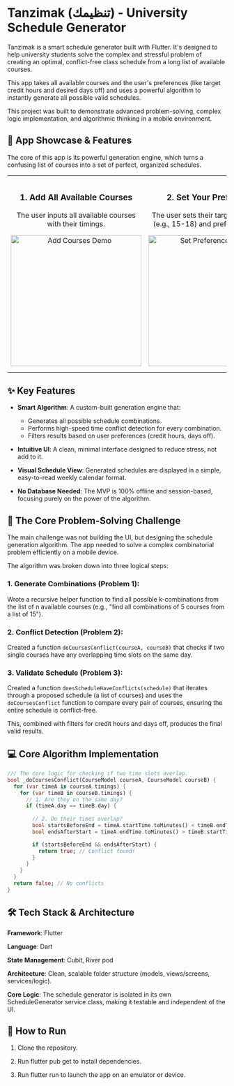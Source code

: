 # Tanzimak (تنظيمك) - University Schedule Generator

Tanzimak is a smart schedule generator built with Flutter. It's designed to help university students solve the complex and stressful problem of creating an optimal, conflict-free class schedule from a long list of available courses.

This app takes all available courses and the user's preferences (like target credit hours and desired days off) and uses a powerful algorithm to instantly generate all possible valid schedules.

This project was built to demonstrate advanced problem-solving, complex logic implementation, and algorithmic thinking in a mobile environment.

## 🎯 App Showcase & Features

The core of this app is its powerful generation engine, which turns a confusing list of courses into a set of perfect, organized schedules.

<table>
  <tr>
    <td align="center">
      <h3>1. Add All Available Courses</h3>
      <p>The user inputs all available courses with their timings.</p>
      <img src="[URL_TO_YOUR_ADD_COURSES_DEMO.gif]" alt="Add Courses Demo" width="300">
    </td>
    <td align="center">
      <h3>2. Set Your Preferences</h3>
      <p>The user sets their target credit hours (e.g., 15-18) and preferred days off.</p>
      <img src="[URL_TO_YOUR_SET_PREFERENCES_DEMO.gif]" alt="Set Preferences Demo" width="300">
    </td>
    <td align="center">
      <h3>3. Get Instant Results</h3>
      <p>The algorithm filters thousands of combinations and presents only the perfect, conflict-free schedules.</p>
      <img src="[URL_TO_YOUR_VIEW_RESULTS_DEMO.gif]" alt="View Results Demo" width="300">
    </td>
  </tr>
</table>

## ✨ Key Features

- **Smart Algorithm**: A custom-built generation engine that:
    - Generates all possible schedule combinations.
    - Performs high-speed time conflict detection for every combination.
    - Filters results based on user preferences (credit hours, days off).

- **Intuitive UI**: A clean, minimal interface designed to reduce stress, not add to it.

- **Visual Schedule View**: Generated schedules are displayed in a simple, easy-to-read weekly calendar format.

- **No Database Needed**: The MVP is 100% offline and session-based, focusing purely on the power of the algorithm.

## 🧠 The Core Problem-Solving Challenge

The main challenge was not building the UI, but designing the schedule generation algorithm. The app needed to solve a complex combinatorial problem efficiently on a mobile device.

The algorithm was broken down into three logical steps:

### 1. Generate Combinations (Problem 1):
Wrote a recursive helper function to find all possible k-combinations from the list of n available courses (e.g., "find all combinations of 5 courses from a list of 15").

### 2. Conflict Detection (Problem 2):
Created a function `doCoursesConflict(courseA, courseB)` that checks if two single courses have any overlapping time slots on the same day.

### 3. Validate Schedule (Problem 3):
Created a function `doesScheduleHaveConflicts(schedule)` that iterates through a proposed schedule (a list of courses) and uses the `doCoursesConflict` function to compare every pair of courses, ensuring the entire schedule is conflict-free.

This, combined with filters for credit hours and days off, produces the final valid results.

## 💻 Core Algorithm Implementation

```dart
/// The core logic for checking if two time slots overlap.
bool _doCoursesConflict(CourseModel courseA, CourseModel courseB) {
  for (var timeA in courseA.timings) {
    for (var timeB in courseB.timings) {
      // 1. Are they on the same day?
      if (timeA.day == timeB.day) {
        
        // 2. Do their times overlap?
        bool startsBeforeEnd = timeA.startTime.toMinutes() < timeB.endTime.toMinutes();
        bool endsAfterStart = timeA.endTime.toMinutes() > timeB.startTime.toMinutes();

        if (startsBeforeEnd && endsAfterStart) {
          return true; // Conflict found!
        }
      }
    }
  }
  return false; // No conflicts
}
```
## 🛠 Tech Stack & Architecture
**Framework**: Flutter

**Language**: Dart

**State Management**: Cubit, River pod

**Architecture**: Clean, scalable folder structure (models, views/screens, services/logic).

**Core Logic**: The schedule generator is isolated in its own ScheduleGenerator service class, making it testable and independent of the UI.

## 🚀 How to Run
1. Clone the repository.

2. Run flutter pub get to install dependencies.

3. Run flutter run to launch the app on an emulator or device.
